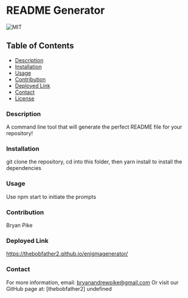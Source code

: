 # README Generator
![MIT](https://img.shields.io/badge/license-mit-blue)
## Table of Contents
- [Description](#description)
- [Installation](#installation)
- [Usage](#usage)
- [Contribution](#contribution)
- [Deployed Link](#deployedlink)
- [Contact](#contact)
- [License](#license)
### Description
A command line tool that will generate the perfect README file for your repository!
### Installation
git clone the repository, cd into this folder, then yarn install to install the dependencies
### Usage
Use npm start to initiate the prompts
### Contribution
Bryan Pike
### Deployed Link
https://thebobfather2.github.io/enigmagenerator/
### Contact
For more information, email: [bryanandrewpike@gmail.com](mailto:bryanandrewpike@gmail.com)
Or visit our GitHub page at: [thebobfather2]
undefined
